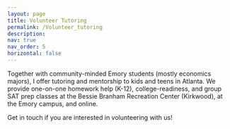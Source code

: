 ```yaml
---
layout: page
title: Volunteer Tutoring
permalink: /Volunteer_tutoring
description: 
nav: true
nav_order: 5 
horizontal: false
---
```


Together with community-minded Emory students (mostly economics majors), I offer tutoring and mentorship to kids and teens in Atlanta. We provide one-on-one homework help (K-12), college-readiness, and group SAT prep classes at the Bessie Branham Recreation Center (Kirkwood), at the Emory campus, and online.

Get in touch if you are interested in volunteering with us! 
